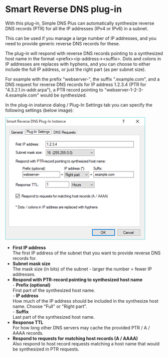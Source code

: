 ﻿---
category: 8
frontpage: false
comments: true
refs: 110
created-utc: 2019-01-01
modified-utc: 2020-01-08
---
# Smart Reverse DNS plug-in

With this plug-in, Simple DNS Plus can automatically synthesize reverse DNS records (PTR) for all the IP addresses (IPv4 or IPv6) in a subnet.

This can be used if you manage a large number of IP addresses, and you need to provide generic reverse DNS records for these.

The plug-in will respond with reverse DNS records pointing to a synthesized host name in the format &lt;prefix&gt;&lt;ip-address-&gt;&lt;suffix&gt;. Dots and colons in IP addresses are replaces with hyphens, and you can choose to either include the full IP address, or just the right part (as per subnet size).

For example with the prefix "webserver-", the suffix ".example.com", and a DNS request for reverse DNS records for IP address 1.2.3.4 (PTR for "4.3.2.1.in-addr.arpa"), a PTR record pointing to "webserver-1-2-3-4.example.com" would be synthesized.

In the plug-in instance dialog / Plug-In Settings tab you can specify the following settings (below image):

![](img/187/1.png)

- **First IP address**  
The first IP address of the subnet that you want to provide reverse DNS records for.
- **Subnet mask size**  
The mask size (in bits) of the subnet - larger the number = fewer IP addresses.
- **Respond with PTR-record pointing to synthesized host name**  
\- **Prefix (optional)**  
First part of the synthesized host name.  
\- **IP address**  
How much of the IP address should be included in the synthesize host name. Choose "Full" or "Right part".  
\- **Suffix**  
Last part of the synthesized host name.
- **Response TTL**  
For how long other DNS servers may cache the provided PTR / A / AAAA records.
- **Respond to requests for matching host records (A / AAAA)**  
Also respond to host record requests matching a host name that would be synthesized in PTR requests.

